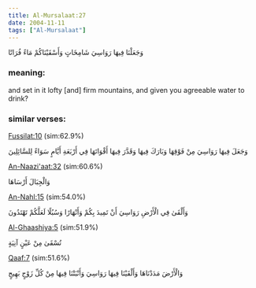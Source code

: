 ```yaml
---
title: Al-Mursalaat:27
date: 2004-11-11
tags: ["Al-Mursalaat"]
---
```

وَجَعَلْنَا فِيهَا رَوَاسِيَ شَامِخَاتٍ وَأَسْقَيْنَاكُمْ مَاءً فُرَاتًا
### meaning: 
and set in it lofty [and] firm mountains, and given you agreeable water to drink?
### similar verses: 

[Fussilat:10](/41/10) (sim:62.9%)

وَجَعَلَ فِيهَا رَوَاسِيَ مِنْ فَوْقِهَا وَبَارَكَ فِيهَا وَقَدَّرَ فِيهَا أَقْوَاتَهَا فِي أَرْبَعَةِ أَيَّامٍ سَوَاءً لِلسَّائِلِينَ

[An-Naazi'aat:32](/79/32) (sim:60.6%)

وَالْجِبَالَ أَرْسَاهَا

[An-Nahl:15](/16/15) (sim:54.0%)

وَأَلْقَىٰ فِي الْأَرْضِ رَوَاسِيَ أَنْ تَمِيدَ بِكُمْ وَأَنْهَارًا وَسُبُلًا لَعَلَّكُمْ تَهْتَدُونَ

[Al-Ghaashiya:5](/88/5) (sim:51.9%)

تُسْقَىٰ مِنْ عَيْنٍ آنِيَةٍ

[Qaaf:7](/50/7) (sim:51.6%)

وَالْأَرْضَ مَدَدْنَاهَا وَأَلْقَيْنَا فِيهَا رَوَاسِيَ وَأَنْبَتْنَا فِيهَا مِنْ كُلِّ زَوْجٍ بَهِيجٍ

